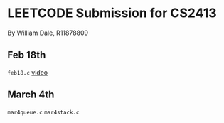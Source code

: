 # LEETCODE Submission for CS2413
By William Dale, R11878809

## Feb 18th
```feb18.c```
[video](https://texastechuniversity-my.sharepoint.com/:v:/g/personal/wildale_ttu_edu/EZ5hATH-RDlFgCvKRBN4Es8BNr5K72n-_89voirZ5t-j1w?e=WRET3B&nav=eyJyZWZlcnJhbEluZm8iOnsicmVmZXJyYWxBcHAiOiJTdHJlYW1XZWJBcHAiLCJyZWZlcnJhbFZpZXciOiJTaGFyZURpYWxvZy1MaW5rIiwicmVmZXJyYWxBcHBQbGF0Zm9ybSI6IldlYiIsInJlZmVycmFsTW9kZSI6InZpZXcifX0%3D)


## March 4th
```mar4queue.c```
```mar4stack.c```
